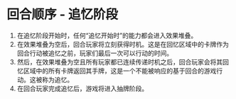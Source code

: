 # 回合顺序 - 追忆阶段

1. 在追忆阶段开始时，任何“追忆开始时”的能力都会进入效果堆叠。
2. 在效果堆叠为空后，回合玩家将立刻获得时机。这是在回忆区域中的卡牌作为回合行动被追忆之前，玩家们最后一次可以行动的时间。
3. 然后，在效果堆叠为空且所有玩家都已连续传递时机之后，回合玩家会将其回忆区域中的所有卡牌返回其手牌，这是一个不能被响应的基于回合的游戏行动。这被称为追忆。
4. 在回合玩家完成追忆后，游戏将进入抽牌阶段。
